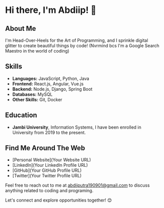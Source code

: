 
# Hi there, I'm Abdiip! 👋

## About Me
I'm Head-Over-Heels for the Art of Programming, and I sprinkle digital glitter to create beautiful things by code!
(Nvrmind bcs I'm a Google Search Maestro in the world of coding)
## Skills

- **Languages:** JavaScript, Python, Java
- **Frontend:** React.js, Angular, Vue.js
- **Backend:** Node.js, Django, Spring Boot
- **Databases:** MySQL
- **Other Skills:** Git, Docker


## Education
- **Jambi University**, Information Systems, I have been enrolled in University from 2019 to the present.

## Find Me Around The Web
- [Personal Website](Your Website URL)
- [LinkedIn](Your LinkedIn Profile URL)
- [GitHub](Your GitHub Profile URL)
- [Twitter](Your Twitter Profile URL)

Feel free to reach out to me at abdiiputra190901@gmail.com to discuss anything related to coding and programing.

Let's connect and explore opportunities together! 😊
